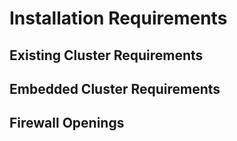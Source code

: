 # Installation Requirements

## Existing Cluster Requirements

## Embedded Cluster Requirements

## Firewall Openings